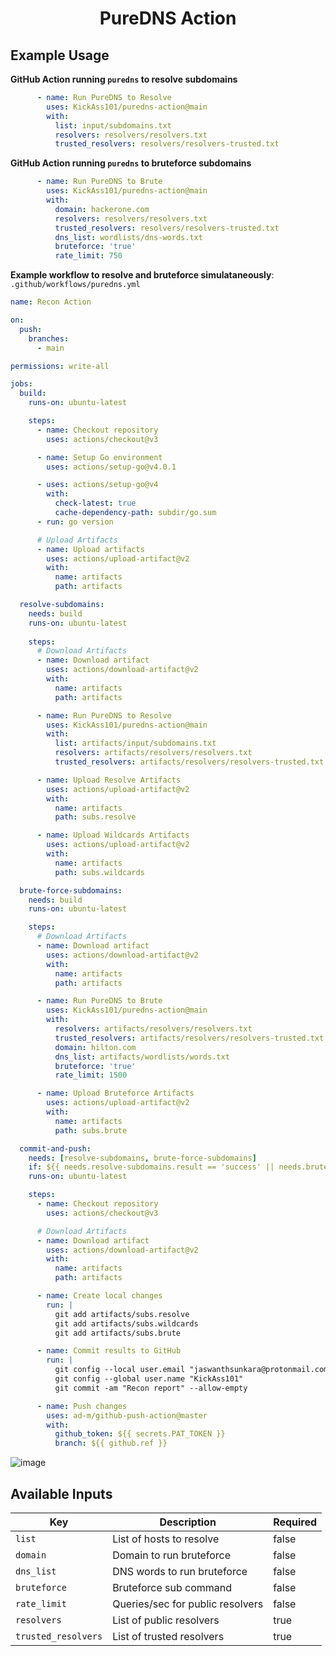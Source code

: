 <h1 align="center">PureDNS Action</h1>

Example Usage
-----

**GitHub Action running `puredns` to resolve subdomains**

```yaml
      - name: Run PureDNS to Resolve
        uses: KickAss101/puredns-action@main
        with:
          list: input/subdomains.txt
          resolvers: resolvers/resolvers.txt
          trusted_resolvers: resolvers/resolvers-trusted.txt
```

**GitHub Action running `puredns` to bruteforce subdomains**

```yaml
      - name: Run PureDNS to Brute
        uses: KickAss101/puredns-action@main
        with:
          domain: hackerone.com
          resolvers: resolvers/resolvers.txt
          trusted_resolvers: resolvers/resolvers-trusted.txt
          dns_list: wordlists/dns-words.txt
          bruteforce: 'true'
          rate_limit: 750
```

**Example workflow to resolve and bruteforce simulataneously**: `.github/workflows/puredns.yml`



```yaml
name: Recon Action

on:
  push:
    branches:
      - main

permissions: write-all

jobs:
  build:
    runs-on: ubuntu-latest

    steps:
      - name: Checkout repository
        uses: actions/checkout@v3

      - name: Setup Go environment
        uses: actions/setup-go@v4.0.1

      - uses: actions/setup-go@v4
        with:
          check-latest: true
          cache-dependency-path: subdir/go.sum
      - run: go version

      # Upload Artifacts
      - name: Upload artifacts
        uses: actions/upload-artifact@v2
        with:
          name: artifacts
          path: artifacts

  resolve-subdomains:
    needs: build
    runs-on: ubuntu-latest
  
    steps:
      # Download Artifacts
      - name: Download artifact
        uses: actions/download-artifact@v2
        with:
          name: artifacts
          path: artifacts

      - name: Run PureDNS to Resolve
        uses: KickAss101/puredns-action@main
        with:
          list: artifacts/input/subdomains.txt
          resolvers: artifacts/resolvers/resolvers.txt
          trusted_resolvers: artifacts/resolvers/resolvers-trusted.txt

      - name: Upload Resolve Artifacts
        uses: actions/upload-artifact@v2
        with:
          name: artifacts
          path: subs.resolve

      - name: Upload Wildcards Artifacts
        uses: actions/upload-artifact@v2
        with:
          name: artifacts
          path: subs.wildcards

  brute-force-subdomains:
    needs: build
    runs-on: ubuntu-latest

    steps:
      # Download Artifacts
      - name: Download artifact
        uses: actions/download-artifact@v2
        with:
          name: artifacts
          path: artifacts

      - name: Run PureDNS to Brute
        uses: KickAss101/puredns-action@main
        with:
          resolvers: artifacts/resolvers/resolvers.txt
          trusted_resolvers: artifacts/resolvers/resolvers-trusted.txt
          domain: hilton.com
          dns_list: artifacts/wordlists/words.txt
          bruteforce: 'true'
          rate_limit: 1500

      - name: Upload Bruteforce Artifacts
        uses: actions/upload-artifact@v2
        with:
          name: artifacts
          path: subs.brute

  commit-and-push:
    needs: [resolve-subdomains, brute-force-subdomains]
    if: ${{ needs.resolve-subdomains.result == 'success' || needs.brute-force-subdomains.result == 'success' }}
    runs-on: ubuntu-latest

    steps:
      - name: Checkout repository
        uses: actions/checkout@v3

      # Download Artifacts
      - name: Download artifact
        uses: actions/download-artifact@v2
        with:
          name: artifacts
          path: artifacts

      - name: Create local changes
        run: |
          git add artifacts/subs.resolve
          git add artifacts/subs.wildcards
          git add artifacts/subs.brute

      - name: Commit results to GitHub
        run: |
          git config --local user.email "jaswanthsunkara@protonmail.com"
          git config --global user.name "KickAss101"
          git commit -am "Recon report" --allow-empty

      - name: Push changes
        uses: ad-m/github-push-action@master
        with:
          github_token: ${{ secrets.PAT_TOKEN }}
          branch: ${{ github.ref }}

```
![image](https://github.com/KickAss101/puredns-action/assets/46389158/c34597d4-e9ba-45f1-bc36-87261c42441e)

Available Inputs
------

| Key                 | Description                     | Required |
|---------------------|---------------------------------|----------|
| `list`              | List of hosts to resolve        | false    |
| `domain`            | Domain to run bruteforce        | false    |
| `dns_list`          | DNS words to run bruteforce     | false    |
| `bruteforce`        | Bruteforce sub command          | false    |
| `rate_limit`        | Queries/sec for public resolvers| false    |
| `resolvers`         | List of public resolvers        | true     |
| `trusted_resolvers` | List of trusted resolvers       | true     |





